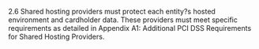 2.6 Shared hosting providers must protect each entity?s hosted environment and cardholder data. These providers must meet specific requirements as detailed in Appendix A1: Additional PCI DSS Requirements for Shared Hosting Providers. 